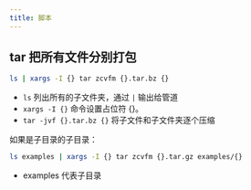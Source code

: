 ```yaml
---
title: 脚本
---
```


## tar 把所有文件分别打包

```sh
ls | xargs -I {} tar zcvfm {}.tar.bz {}
```

- `ls` 列出所有的子文件夹，通过 `|` 输出给管道
- `xargs -I {}` 命令设置占位符 {}。
- `tar -jvf {}.tar.bz {}` 将子文件和子文件夹逐个压缩

如果是子目录的子目录：

```sh
ls examples | xargs -I {} tar zcvfm {}.tar.gz examples/{}
```

- examples 代表子目录
